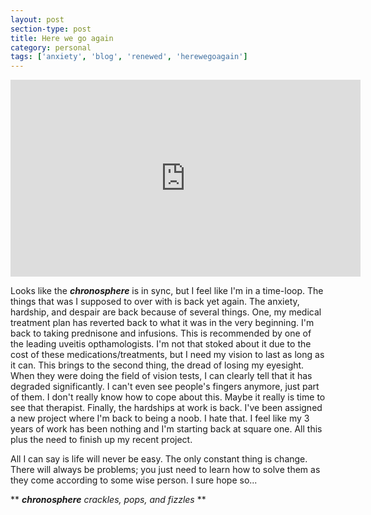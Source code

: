 ```yaml
---
layout: post
section-type: post
title: Here we go again
category: personal
tags: ['anxiety', 'blog', 'renewed', 'herewegoagain']
---
```

 
<p align="center">
        <div class="videoWrapper">
<iframe width="560" height="315" src="https://www.youtube.com/embed/p6nNfjsQb3M" title="YouTube video player" frameborder="0" allow="accelerometer; autoplay; clipboard-write; encrypted-media; gyroscope; picture-in-picture" allowfullscreen></iframe>
        </div>
</p>

Looks like the __*chronosphere*__ is in sync, but I feel like I'm in a time-loop. The things that was I supposed to over with is back yet again. The anxiety, hardship, and despair are back because of several things. One, my medical treatment plan has reverted back to what it was in the very beginning. I'm back to taking prednisone and infusions. This is recommended by one of the leading uveitis opthamologists. I'm not that stoked about it due to the cost of these medications/treatments, but I need my vision to last as long as it can. This brings to the second thing, the dread of losing my eyesight. When they were doing the field of vision tests, I can clearly tell that it has degraded significantly. I can't even see people's fingers anymore, just part of them. I don't really know how to cope about this. Maybe it really is time to see that therapist. Finally, the hardships at work is back. I've been assigned a new project where I'm back to being a noob. I hate that. I feel like my 3 years of work has been nothing and I'm starting back at square one. All this plus the need to finish up my recent project. <end rant>
  
All I can say is life will never be easy.  The only constant thing is change. There will always be problems; you just need to learn how to solve them as they come according to some wise person. I sure hope so...
  
 ** __*chronosphere*__ *crackles, pops, and fizzles* **

